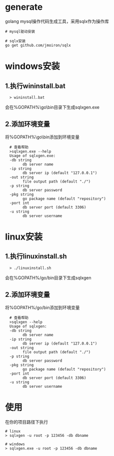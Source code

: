 # generate
golang mysql操作代码生成工具，采用sqlx作为操作库
```
# mysql驱动安装

# sqlx安装
go get github.com/jmoiron/sqlx
```
# windows安装
## 1.执行wininstall.bat
```
  > wininstall.bat
```
会在%GOPATH%\go\bin目录下生成sqlxgen.exe
## 2.添加环境变量
将%GOPATH%\go\bin添加到环境变量

```
  # 查看帮助
  >sqlxgen.exe --help
  Usage of sqlxgen.exe:
  -db string
        db server name
  -ip string
        db server ip (default "127.0.0.1")
  -out string
        file output path (default "./")
  -p string
        db server password
  -pkg string
        go package name (default "repository")
  -port int
        db server port (default 3306)
  -u string
        db server username
```
# linux安装
## 1.执行linuxinstall.sh
```
  > ./linuxinstall.sh
```
会在%GOPATH%/go/bin目录下生成sqlxgen
## 2.添加环境变量
将%GOPATH%/go/bin添加到环境变量
```
  # 查看帮助
  >sqlxgen --help
  Usage of sqlxgen:
  -db string
        db server name
  -ip string
        db server ip (default "127.0.0.1")
  -out string
        file output path (default "./")
  -p string
        db server password
  -pkg string
        go package name (default "repository")
  -port int
        db server port (default 3306)
  -u string
        db server username
```
# 使用
在你的项目路径下执行
```
# linux
> sqlxgen -u root -p 123456 -db dbname
```
```
# windows
> sqlxgen.exe -u root -p 123456 -db dbname
```



